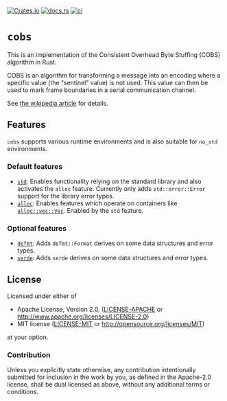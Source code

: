 [![Crates.io](https://img.shields.io/crates/v/cobs)](https://crates.io/crates/cobs)
[![docs.rs](https://img.shields.io/docsrs/cobs)](https://docs.rs/cobs)
[![ci](https://github.com/jamesmunns/cobs.rs/actions/workflows/ci.yml/badge.svg)](https://github.com/jamesmunns/cobs.rs/actions/workflows/ci.yml)

# `cobs`

This is an implementation of the Consistent Overhead Byte Stuffing (COBS) algorithm in Rust.

COBS is an algorithm for transforming a message into an encoding where a specific value (the "sentinel" value) is not used. This value can then be used to mark frame boundaries in a serial communication channel.

See [the wikipedia article](https://www.wikipedia.org/wiki/Consistent_Overhead_Byte_Stuffing) for details.

## Features

`cobs` supports various runtime environments and is also suitable for `no_std` environments.

### Default features

 - [`std`](https://doc.rust-lang.org/std/): Enables functionality relying on the standard library
   and also activates the `alloc` feature. Currently only adds `std::error::Error` support for the
   library error types.
 - [`alloc`](https://doc.rust-lang.org/alloc/): Enables features which operate on containers
   like [`alloc::vec::Vec`](https://doc.rust-lang.org/beta/alloc/vec/struct.Vec.html).
   Enabled by the `std` feature.

### Optional features

- [`defmt`](https://docs.rs/defmt/latest/defmt/): Adds `defmt::Format` derives on some data
  structures and error types.
- [`serde`](https://serde.rs/): Adds `serde` derives on some data structures and error types.

## License

Licensed under either of

 * Apache License, Version 2.0, ([LICENSE-APACHE](LICENSE-APACHE) or http://www.apache.org/licenses/LICENSE-2.0)
 * MIT license ([LICENSE-MIT](LICENSE-MIT) or http://opensource.org/licenses/MIT)

at your option.

### Contribution

Unless you explicitly state otherwise, any contribution intentionally
submitted for inclusion in the work by you, as defined in the Apache-2.0
license, shall be dual licensed as above, without any additional terms or
conditions.
